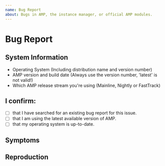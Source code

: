 ```yaml
---
name: Bug Report
about: Bugs in AMP, the instance manager, or official AMP modules.
---
```


# Bug Report

## System Information
- Operating System (Including distribution name and version number)
- AMP version and build date (Always use the version number, 'latest' is not valid!)
- Which AMP release stream you're using (Mainline, Nightly or FastTrack)

## I confirm:
- [ ] that I have searched for an existing bug report for this issue.
- [ ] that I am using the latest available version of AMP.
- [ ] that my operating system is up-to-date.

## Symptoms 

<!--
 * What are you trying to do?
 * What are you expecting to happen?
 * What is actually happening? (Nothing is not an acceptable answer!)
-->

## Reproduction

<!--
 * Starting from a clean install, how do you reproduce the issue that causes the symptoms described above?
-->
